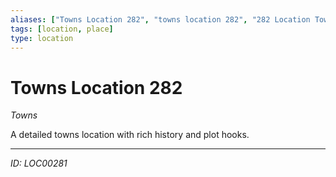 ```yaml
---
aliases: ["Towns Location 282", "towns location 282", "282 Location Towns"]
tags: [location, place]
type: location
---
```


# Towns Location 282

*Towns*

A detailed towns location with rich history and plot hooks.

---
*ID: LOC00281*